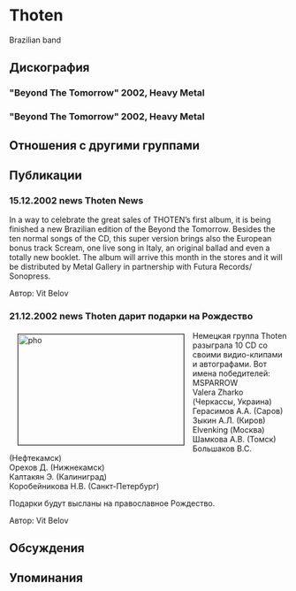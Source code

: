 # Thoten

Brazilian band

## Дискография

### "Beyond The Tomorrow" 2002, Heavy Metal



### "Beyond The Tomorrow" 2002, Heavy Metal




## Отношения с другими группами


## Публикации

### 15.12.2002 news Thoten News

<p>In a way to celebrate the great sales of THOTEN’s first album, it is being finished a new Brazilian edition of the Beyond the Tomorrow. Besides the ten normal songs of the CD, this super version brings also the European bonus track Scream, one live song in Italy, an original ballad and even a totally new booklet. The album will arrive this month in the stores and it will be distributed by Metal Gallery in partnership with Futura Records/ Sonopress.</p>

Автор: Vit Belov

### 21.12.2002 news Thoten дарит подарки на Рождество

<p><IMG SRC="/images/news_rus/2002.12/3529.jpg" ALT="pho" width=300 height=200 hspace="15" vspace="5" border="1" align="left">Немецкая группа Thoten разыграла 10 CD со своими видио-клипами и автографами. Вот имена победителей: <BR>MSPARROW <BR>Valera Zharko (Черкассы, Украина) <BR>Герасимов А.А. (Саров) <BR>Зыкин А.Л. (Киров) <BR>Elvenking (Москва) <BR>Шамкова А.В. (Томск) <BR>Большаков В.С. (Нефтекамск) <BR>Орехов Д. (Нижнекамск) <BR>Калтакян Э. (Калиниград) <BR>Коробейникова Н.В. (Санкт-Петербург)</p>
<P>Подарки будут высланы на православное Рождество.</>

Автор: Vit Belov


## Обсуждения


## Упоминания

